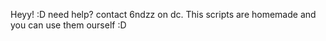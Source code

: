 Heyy! :D need help? contact 6ndzz on dc.
This scripts are homemade and you can use them ourself :D 

